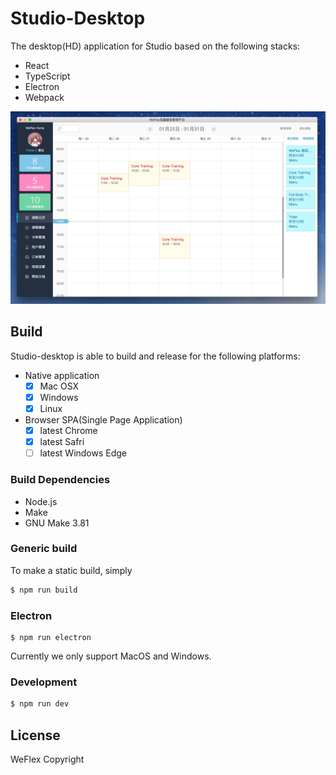# Studio-Desktop

The desktop(HD) application for Studio based on the following stacks:

- React
- TypeScript
- Electron
- Webpack

![v1.0](./history/v1.0.png)

## Build

Studio-desktop is able to build and release for the following platforms:

- Native application
  - [x] Mac OSX
  - [x] Windows
  - [x] Linux

- Browser SPA(Single Page Application)
  - [x] latest Chrome
  - [x] latest Safri
  - [ ] latest Windows Edge

### Build Dependencies

* Node.js
* Make
* GNU Make 3.81

### Generic build

To make a static build, simply

```sh
$ npm run build
```

### Electron

```
$ npm run electron
```

Currently we only support MacOS and Windows.

### Development

```sh
$ npm run dev
```

## License

WeFlex Copyright

